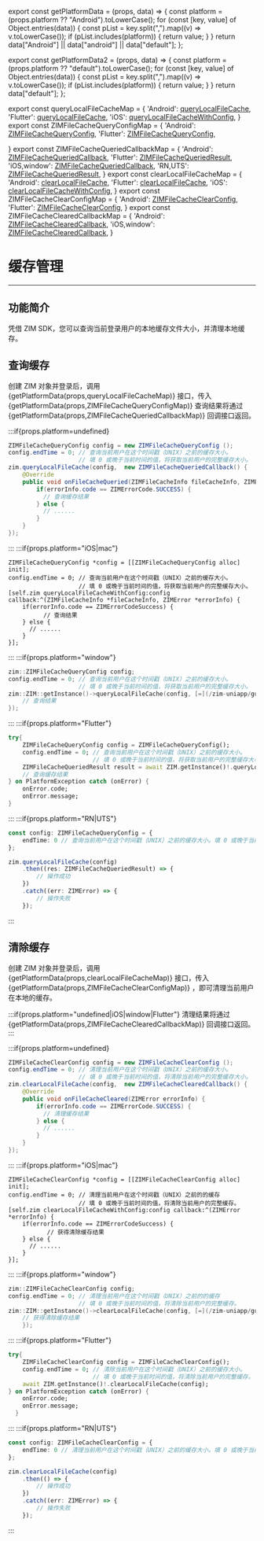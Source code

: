 export const getPlatformData = (props, data) => {
    const platform = (props.platform ?? "Android").toLowerCase();
    for (const [key, value] of Object.entries(data)) {
        const pList = key.split(",").map((v) => v.toLowerCase());
        if (pList.includes(platform)) {
            return value;
        }
    }
    return data["Android"] || data["android"] || data["default"];
};

export const getPlatformData2 = (props, data) => {
    const platform = (props.platform ?? "default").toLowerCase();
    for (const [key, value] of Object.entries(data)) {
        const pList = key.split(",").map((v) => v.toLowerCase());
        if (pList.includes(platform)) {
            return value;
        }
    }
    return data["default"];
};

export const queryLocalFileCacheMap = {
  'Android': <a href="@queryLocalFileCache" target='_blank'>queryLocalFileCache</a>,
  'Flutter': <a href="https://pub.dev/documentation/zego_zim/latest/zego_zim/ZIM/queryLocalFileCache.html" target='_blank'>queryLocalFileCache</a>,
  'iOS': <a href="@queryLocalFileCacheWithConfig" target='_blank'>queryLocalFileCacheWithConfig</a>,
}
export const ZIMFileCacheQueryConfigMap = {
  'Android': <a href="@-ZIMFileCacheQueryConfig" target='_blank'>ZIMFileCacheQueryConfig</a>,
  'Flutter': <a href="https://pub.dev/documentation/zego_zim/latest/zego_zim/ZIMFileCacheQueryConfig-class.html" target='_blank'>ZIMFileCacheQueryConfig</a>,
  
}
export const ZIMFileCacheQueriedCallbackMap = {
  'Android': <a href="@-ZIMFileCacheQueriedCallback" target='_blank'>ZIMFileCacheQueriedCallback</a>,
  'Flutter': <a href="https://pub.dev/documentation/zego_zim/latest/zego_zim/ZIMFileCacheQueriedResult-class.html" target='_blank'>ZIMFileCacheQueriedResult</a>,
  'iOS,window': <a href="@ZIMFileCacheQueriedCallback" target='_blank'>ZIMFileCacheQueriedCallback</a>,
  'RN,UTS': <a href="@-ZIMFileCacheQueriedResult" target='_blank'>ZIMFileCacheQueriedResult</a>,
}
export const clearLocalFileCacheMap = {
  'Android': <a href="@clearLocalFileCache" target='_blank'>clearLocalFileCache</a>,
  'Flutter': <a href="https://pub.dev/documentation/zego_zim/latest/zego_zim/ZIM/clearLocalFileCache.html" target='_blank'>clearLocalFileCache</a>,
  'iOS': <a href="@clearLocalFileCacheWithConfig" target='_blank'>clearLocalFileCacheWithConfig</a>,
}
export const ZIMFileCacheClearConfigMap = {
  'Android': <a href="@-ZIMFileCacheClearConfig" target='_blank'>ZIMFileCacheClearConfig</a>,
  'Flutter': <a href="https://pub.dev/documentation/zego_zim/latest/zego_zim/ZIMFileCacheClearConfig-class.html" target='_blank'>ZIMFileCacheClearConfig</a>,
}
export const ZIMFileCacheClearedCallbackMap = {
  'Android': <a href="@-ZIMFileCacheClearedCallback" target='_blank'>ZIMFileCacheClearedCallback</a>,
  'iOS,window': <a href="@ZIMFileCacheClearedCallback" target='_blank'>ZIMFileCacheClearedCallback</a>,
}


# 缓存管理

- - -

## 功能简介

凭借 ZIM SDK，您可以查询当前登录用户的本地缓存文件大小，并清理本地缓存。


## 查询缓存

创建 ZIM 对象并登录后，调用 {getPlatformData(props,queryLocalFileCacheMap)} 接口，传入 {getPlatformData(props,ZIMFileCacheQueryConfigMap)}
查询结果将通过 {getPlatformData(props,ZIMFileCacheQueriedCallbackMap)} 回调接口返回。


:::if{props.platform=undefined}
```java
ZIMFileCacheQueryConfig config = new ZIMFileCacheQueryConfig ();
config.endTime = 0; // 查询当前用户在这个时间戳（UNIX）之前的缓存大小。
                    // 填 0 或晚于当前时间的值，将获取当前用户的完整缓存大小。
zim.queryLocalFileCache(config,  new ZIMFileCacheQueriedCallback() {
    @Override
    public void onFileCacheQueried(ZIMFileCacheInfo fileCacheInfo, ZIMError errorInfo) {
        if(errorInfo.code == ZIMErrorCode.SUCCESS) {
          // 查询缓存结果
        } else {
          // ......
        }      
    }
});
```
:::
:::if{props.platform="iOS|mac"}
```objc
ZIMFileCacheQueryConfig *config = [[ZIMFileCacheQueryConfig alloc] init];
config.endTime = 0; // 查询当前用户在这个时间戳（UNIX）之前的缓存大小。
                    // 填 0 或晚于当前时间的值，将获取当前用户的完整缓存大小。
[self.zim queryLocalFileCacheWithConfig:config callback:^(ZIMFileCacheInfo *fileCacheInfo, ZIMError *errorInfo) {
    if(errorInfo.code == ZIMErrorCodeSuccess) {
          // 查询结果
    } else {
      // ......
    }
}];
```
:::
:::if{props.platform="window"}
```cpp
zim::ZIMFileCacheQueryConfig config;
config.endTime = 0; // 查询当前用户在这个时间戳（UNIX）之前的缓存大小。
                    // 填 0 或晚于当前时间的值，将获取当前用户的完整缓存大小。
zim::ZIM::getInstance()->queryLocalFileCache(config, [=](/zim-uniapp/guides/const-zim::zimfilecacheinfo&-filecacheinfo,-const-zim::zimerror&-errorinfo) {
    // 查询结果
});
```
:::
:::if{props.platform="Flutter"}
```dart
try{
    ZIMFileCacheQueryConfig config = ZIMFileCacheQueryConfig();
    config.endTime = 0; // 查询当前用户在这个时间戳（UNIX）之前的缓存大小。
                        // 填 0 或晚于当前时间的值，将获取当前用户的完整缓存大小。
    ZIMFileCacheQueriedResult result = await ZIM.getInstance()!.queryLocalFileCache(config);
    // 查询缓存结果
} on PlatformException catch (onError) {
    onError.code;
    onError.message;
}
```
:::
:::if{props.platform="RN|UTS"}
```typescript
const config: ZIMFileCacheQueryConfig = {
    endTime: 0 // 查询当前用户在这个时间戳（UNIX）之前的缓存大小。填 0 或晚于当前时间的值，将获取当前用户的完整缓存大小。
};

zim.queryLocalFileCache(config)
    .then((res: ZIMFileCacheQueriedResult) => {
        // 操作成功
    })
    .catch((err: ZIMError) => {
        // 操作失败
    });
```
:::

## 清除缓存

创建 ZIM 对象并登录后，调用 {getPlatformData(props,clearLocalFileCacheMap)} 接口，传入 {getPlatformData(props,ZIMFileCacheClearConfigMap)} ，即可清理当前用户在本地的缓存。

:::if{props.platform="undefined|iOS|window|Flutter"}
清理结果将通过 {getPlatformData(props,ZIMFileCacheClearedCallbackMap)} 回调接口返回。
:::


:::if{props.platform=undefined}
```java
ZIMFileCacheClearConfig config = new ZIMFileCacheClearConfig ();
config.endTime = 0; // 清理当前用户在这个时间戳（UNIX）之前的缓存大小。
                    // 填 0 或晚于当前时间的值，将清除当前用户的完整缓存大小。
zim.clearLocalFileCache(config,  new ZIMFileCacheClearedCallback() {
    @Override
    public void onFileCacheCleared(ZIMError errorInfo) {
        if(errorInfo.code == ZIMErrorCode.SUCCESS) {
          // 清理缓存结果
        } else {
          // ......
        }      
    }
});
```
:::
:::if{props.platform="iOS|mac"}
```objc
ZIMFileCacheClearConfig *config = [[ZIMFileCacheClearConfig alloc] init];
config.endTime = 0; // 清理当前用户在这个时间戳（UNIX）之前的的缓存
                    // 填 0 或晚于当前时间的值，将清除当前用户的完整缓存。
[self.zim clearLocalFileCacheWithConfig:config callback:^(ZIMError *errorInfo) {
    if(errorInfo.code == ZIMErrorCodeSuccess) {
           // 获得清除缓存结果
    } else {
      // ......
    }
}];
```
:::
:::if{props.platform="window"}
```cpp
zim::ZIMFileCacheClearConfig config;
config.endTime = 0; // 清理当前用户在这个时间戳（UNIX）之前的的缓存
                    // 填 0 或晚于当前时间的值，将清除当前用户的完整缓存。
zim::ZIM::getInstance()->clearLocalFileCache(config, [=](/zim-uniapp/guides/const-zim::zimerror&-errorinfo) {
    // 获得清除缓存结果
    });
```
:::
:::if{props.platform="Flutter"}
```dart
try{
    ZIMFileCacheClearConfig config = ZIMFileCacheClearConfig();
    config.endTime = 0; // 清除当前用户在这个时间戳（UNIX）之前的缓存大小。
                        // 填 0 或晚于当前时间的值，将清除当前用户的完整缓存。
    await ZIM.getInstance()!.clearLocalFileCache(config);
} on PlatformException catch (onError) {
    onError.code;
    onError.message;
  }
```
:::
:::if{props.platform="RN|UTS"}
```typescript
const config: ZIMFileCacheClearConfig = {
    endTime: 0 // 清理当前用户在这个时间戳（UNIX）之前的缓存大小。填 0 或晚于当前时间的值，将清除当前用户的完整缓存大小。
};

zim.clearLocalFileCache(config)
    .then(() => {
        // 操作成功
    })
    .catch((err: ZIMError) => {
        // 操作失败
    });
```
:::
<Content platform="RN" />